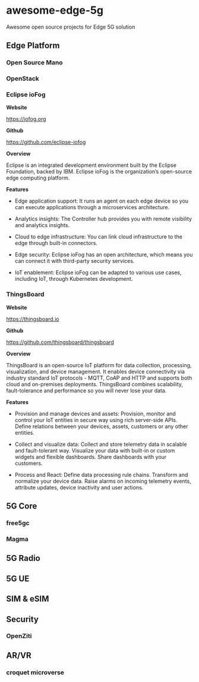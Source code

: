 # awesome-edge-5g
Awesome open source projects for Edge 5G solution

## Edge Platform

### Open Source Mano

### OpenStack

### Eclipse ioFog

**Website**

https://iofog.org

**Github**

https://github.com/eclipse-iofog

**Overview**

Eclipse is an integrated development environment built by the Eclipse Foundation, backed by IBM. Eclipse ioFog is the organization’s open-source edge computing platform. 

**Features**

 - Edge application support: It runs an agent on each edge device so you can execute applications through a microservices architecture. 

 - Analytics insights: The Controller hub provides you with remote visibility and analytics insights. 
 
 - Cloud to edge infrastructure: You can link cloud infrastructure to the edge through built-in connectors.
 
 - Edge security: Eclipse ioFog has an open architecture, which means you can connect it with third-party security services. 
 
 - IoT enablement: Eclipse ioFog can be adapted to various use cases, including IoT, through Kubernetes development. 

### ThingsBoard

**Website**

https://thingsboard.io

**Github**

https://github.com/thingsboard/thingsboard

**Overview**

ThingsBoard is an open-source IoT platform for data collection, processing, visualization, and device management. It enables device connectivity via industry standard IoT protocols - MQTT, CoAP and HTTP and supports both cloud and on-premises deployments. ThingsBoard combines scalability, fault-tolerance and performance so you will never lose your data.

**Features**

 - Provision and manage devices and assets: Provision, monitor and control your IoT entities in secure way using rich server-side APIs. Define relations between your devices, assets, customers or any other entities.
 
 - Collect and visualize data: Collect and store telemetry data in scalable and fault-tolerant way. Visualize your data with built-in or custom widgets and flexible dashboards. Share dashboards with your customers.
 
 - Process and React: Define data processing rule chains. Transform and normalize your device data. Raise alarms on incoming telemetry events, attribute updates, device inactivity and user actions.

## 5G Core

### free5gc

### Magma

## 5G Radio

## 5G UE

## SIM & eSIM

## Security

### OpenZiti

## AR/VR

### croquet microverse

